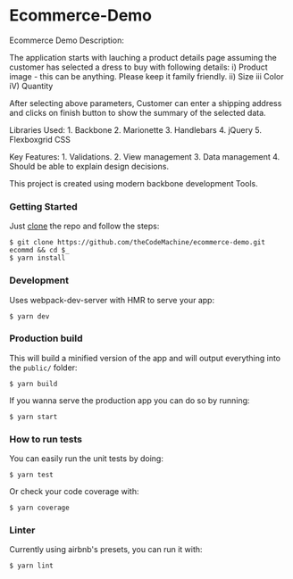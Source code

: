 # Ecommerce-Demo

Ecommerce Demo Description:

The application starts with lauching a product details page assuming the customer has selected a dress to buy with following details:
		i) Product image - this can be anything. Please keep it family friendly.
		ii) Size 
		iii Color
		iV) Quantity

After selecting above parameters, Customer can enter a shipping address and clicks on finish button to show the summary of the selected data.
	
Libraries Used:
	1. Backbone
	2. Marionette
	3. Handlebars
	4. jQuery
	5. Flexboxgrid CSS 
	
Key Features:
	1. Validations.
	2. View management
	3. Data management
	4. Should be able to explain design decisions.

This project is created using modern backbone development Tools.

### Getting Started

Just [clone](https://github.com/theCodeMachine/ecommerce-demo.git) the repo and follow the steps:

```shell
$ git clone https://github.com/theCodeMachine/ecommerce-demo.git ecommd && cd $_
$ yarn install
```

### Development
Uses webpack-dev-server with HMR to serve your app:

```shell
$ yarn dev
```

### Production build
This will build a minified version of the app and will output everything into
the `public/` folder:

```shell
$ yarn build
```

If you wanna serve the production app you can do so by running:

```shell
$ yarn start
```

### How to run tests

You can easily run the unit tests by doing:

```shell
$ yarn test
```

Or check your code coverage with:

```shell
$ yarn coverage
```

### Linter
Currently using airbnb's presets, you can run it with:

```shell
$ yarn lint
```